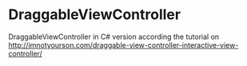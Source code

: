 # DraggableViewController
 DraggableViewController in C# version according the tutorial on http://imnotyourson.com/draggable-view-controller-interactive-view-controller/
